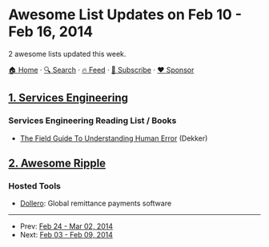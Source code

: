 # Awesome List Updates on Feb 10 - Feb 16, 2014

2 awesome lists updated this week.

[🏠 Home](/README.md) · [🔍 Search](https://www.trackawesomelist.com/search/) · [🔥 Feed](https://www.trackawesomelist.com/week/rss.xml) · [📮 Subscribe](https://trackawesomelist.us17.list-manage.com/subscribe?u=d2f0117aa829c83a63ec63c2f&id=36a103854c) · [❤️  Sponsor](https://github.com/sponsors/theowenyoung)



## [1. Services Engineering](/content/mmcgrana/services-engineering/week/README.md)

### Services Engineering Reading List / Books

*   [The Field Guide To Understanding Human Error](http://www.amazon.com/Field-Guide-Understanding-Human-Error/dp/0754648265) (Dekker)

## [2. Awesome Ripple](/content/vhpoet/awesome-ripple/week/README.md)

### Hosted Tools

*   [Dollero](http://dollero.com/): Global remittance payments software

---

- Prev: [Feb 24 - Mar 02, 2014](/content/2014/8/README.md)
- Next: [Feb 03 - Feb 09, 2014](/content/2014/5/README.md)
